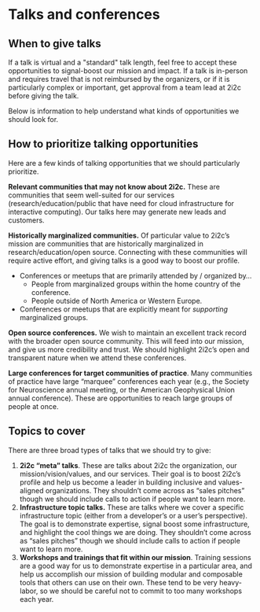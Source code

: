 # Talks and conferences

## When to give talks

If a talk is virtual and a "standard" talk length, feel free to accept these opportunities to signal-boost our mission and impact.
If a talk is in-person and requires travel that is not reimbursed by the organizers, or if it is particularly complex or important, get approval from a team lead at 2i2c before giving the talk.

Below is information to help understand what kinds of opportunities we should look for.

## How to prioritize talking opportunities

Here are a few kinds of talking opportunities that we should particularly prioritize.

**Relevant communities that may not know about 2i2c.** These are communities that seem well-suited for our services (research/education/public that have need for cloud infrastructure for interactive computing). Our talks here may generate new leads and customers.

**Historically marginalized communities.** Of particular value to 2i2c’s mission are communities that are historically marginalized in research/education/open source. Connecting with these communities will require active effort, and giving talks is a good way to boost our profile.

- Conferences or meetups that are primarily attended by / organized by…
  - People from marginalized groups within the home country of the conference.
  - People outside of North America or Western Europe.
- Conferences or meetups that are explicitly meant for _supporting_ marginalized groups.

**Open source conferences.** We wish to maintain an excellent track record with the broader open source community. This will feed into our mission, and give us more credibility and trust. We should highlight 2i2c’s open and transparent nature when we attend these conferences.

**Large conferences for target communities of practice**. Many communities of practice have large “marquee” conferences each year (e.g., the Society for Neuroscience annual meeting, or the American Geophysical Union annual conference). These are opportunities to reach large groups of people at once.

## Topics to cover

There are three broad types of talks that we should try to give:

1. **2i2c “meta” talks**. These are talks about 2i2c the organization, our mission/vision/values, and our services. Their goal is to boost 2i2c’s profile and help us become a leader in building inclusive and values-aligned organizations. They shouldn’t come across as “sales pitches” though we should include calls to action if people want to learn more.
2. **Infrastructure topic talks.** These are talks where we cover a specific infrastructure topic (either from a developer’s or a user’s perspective). The goal is to demonstrate expertise, signal boost some infrastructure, and highlight the cool things we are doing. They shouldn’t come across as “sales pitches” though we should include calls to action if people want to learn more.
3. **Workshops and trainings that fit within our mission**. Training sessions are a good way for us to demonstrate expertise in a particular area, and help us accomplish our mission of building modular and composable tools that others can use on their own. These tend to be very heavy-labor, so we should be careful not to commit to too many workshops each year.
